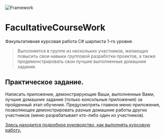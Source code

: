 ![Framework](https://github.com/kanadeiar/FacultativeCourseWork1/workflows/Framework/badge.svg)

# FacultativeCourseWork
Факультативная курсовая работа C# шарписта 1-го уровня.

>Выполняется в группе из нескольких участников, желающих повысить свои навыки групповой разработки проектов, а также продемонстрировать свои лучшие выполненные домашние задания.

## Практическое задание.
Написать приложение, демонстрирующие Ваши, выполненные Вами, лучшие домашние задания (только консольные приложения) за пройденный этап обучения. Предусмотреть главное меню приложения, позволяющее демонстрировать разные домашние работы других участников (меню разрабатывает кто-либо один из участников). 

[Здесь находится подробное руководство, как выполнять курсовую работу.](https://docs.google.com/document/d/14rRjRMSyQgmvZJ7OYrmCyQTc-COc29OVEXaMObLLxTQ/edit?usp=sharing)
